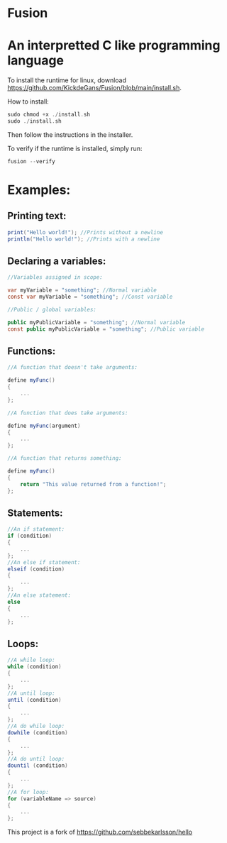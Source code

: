 # Fusion

# An interpretted C like programming language

To install the runtime for linux, download https://github.com/KickdeGans/Fusion/blob/main/install.sh.

How to install:
```C
sudo chmod +x ./install.sh
sudo ./install.sh
```
Then follow the instructions in the installer.

To verify if the runtime is installed, simply run:
```C
fusion --verify
```

# Examples:

## Printing text:
```C#
print("Hello world!"); //Prints without a newline
println("Hello world!"); //Prints with a newline
```

## Declaring a variables:
```C#
//Variables assigned in scope:

var myVariable = "something"; //Normal variable
const var myVariable = "something"; //Const variable

//Public / global variables:

public myPublicVariable = "something"; //Normal variable
const public myPublicVariable = "something"; //Public variable

```

## Functions:
```C#
//A function that doesn't take arguments:

define myFunc()
{
    ...
};

//A function that does take arguments:

define myFunc(argument)
{
    ...
};

//A function that returns something:

define myFunc()
{
    return "This value returned from a function!";
};
```

## Statements:
```C#
//An if statement:
if (condition)
{
    ...
};
//An else if statement:
elseif (condition)
{
    ...
};
//An else statement:
else
{
    ...
};
```

## Loops:
```C#
//A while loop:
while (condition)
{
    ...
};
//A until loop:
until (condition)
{
    ...
};
//A do while loop:
dowhile (condition)
{
    ...
};
//A do until loop:
dountil (condition)
{
    ...
};
//A for loop:
for (variableName => source)
{
    ...
};
```


This project is a fork of https://github.com/sebbekarlsson/hello
